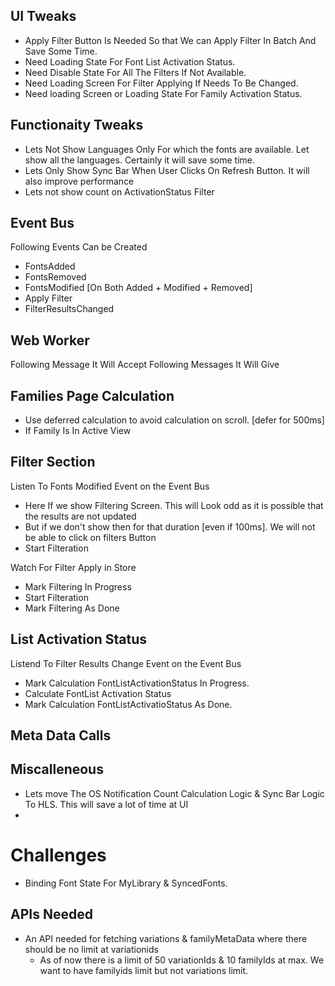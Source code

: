 ## UI Tweaks
- Apply Filter Button Is Needed So that We can Apply Filter In Batch And Save Some Time.
- Need Loading State For Font List Activation Status.
- Need Disable State For All The Filters If Not Available.
- Need Loading Screen For Filter Applying If Needs To Be Changed.
- Need loading Screen or Loading State For Family Activation Status.

## Functionaity Tweaks
- Lets Not Show Languages Only For which the fonts are available. Let show all the languages. Certainly it will save some time.
- Lets Only Show Sync Bar When User Clicks On Refresh Button. It will also improve performance
- Lets not show count on ActivationStatus Filter

## Event Bus

Following Events Can be Created
- FontsAdded
- FontsRemoved
- FontsModified [On Both Added + Modified + Removed]
- Apply Filter
- FilterResultsChanged

## Web Worker

Following Message It Will Accept 
Following Messages It Will Give


## Families Page Calculation

- Use deferred calculation to avoid calculation on scroll. [defer for 500ms]
- If Family Is In Active View 

## Filter Section

Listen To Fonts Modified Event on the Event Bus
- Here If we show Filtering Screen. This will Look odd as it is possible that the results are not updated
- But if we don't show then for that duration [even if 100ms]. We will not be able to click on filters Button
- Start Filteration

Watch For Filter Apply in Store
- Mark Filtering In Progress
- Start Filteration
- Mark Filtering As Done


## List Activation Status

Listend To Filter Results Change Event on the Event Bus
- Mark Calculation FontListActivationStatus In Progress.
- Calculate FontList Activation Status 
- Mark Calculation FontListActivatioStatus As Done.

## Meta Data Calls


## Miscalleneous
- Lets move The OS Notification Count Calculation Logic & Sync Bar Logic To HLS. This will save a lot of time at UI
- 


# Challenges

- Binding Font State For MyLibrary & SyncedFonts.

## APIs Needed 

- An API needed for fetching variations & familyMetaData where there should be no limit at variationids
  - As of now there is a limit of 50 variationIds & 10 familyIds at max. We want to have familyids limit but not variations limit.

